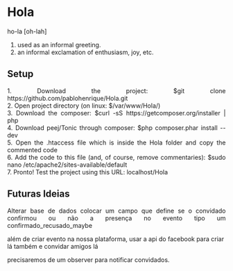 Hola
====
<p align="justify">
ho-la [oh-lah] <br/>

1.	used as an informal greeting. <br/>
2.	an informal exclamation of enthusiasm, joy, etc. <br/>
</p>


Setup
----
<p align="justify">
1.	Download the project: $git clone https://github.com/pablohenrique/Hola.git <br/>
2.	Open project directory (on linux: $/var/www/Hola/) <br/>
3.	Download the composer: $curl -sS https://getcomposer.org/installer | php <br/>
4.	Download peej/Tonic through composer: $php composer.phar install --dev <br/>
5.	Open the .htaccess file which is inside the Hola folder and copy the commented code <br/>
6.	Add the code to this file (and, of course, remove commentaries): $sudo nano /etc/apache2/sites-available/default <br/>
7.	Pronto! Test the project using this URL: localhost/Hola
</p>

Futuras Ideias
----
<p align="justify">
Alterar base de dados colocar um campo que define se o convidado confirmou ou não a 
presença no evento tipo um confirmado_recusado_maybe

além de criar evento na nossa plataforma, usar a api do facebook 
para criar lá também e convidar amigos lá


precisaremos de um observer para notificar convidados.
</p>